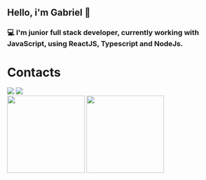 ## Hello, i'm Gabriel 👋
### 💻 I'm junior full stack developer, currently working with JavaScript, using ReactJS, Typescript and NodeJs.
# Contacts
<div>
  <a href = "mailto:gabrielmjj5@gmail.com"><img src="https://img.shields.io/badge/Gmail-D14836?style=for-the-badge&logo=gmail&logoColor=white" target="_blank"></a>
  <a href="https://www.linkedin.com/in/gabriel-machado-de-jesus-a8bb9a163/" target="_blank"><img src="https://img.shields.io/badge/-LinkedIn-%230077B5?style=for-the-badge&logo=linkedin&logoColor=white" target="_blank"></a>   
</div>

<div>
  <img height="180em" src="https://github-readme-stats.vercel.app/api?username=GabrielMachadoJ&show_icons=true&theme=tokyonight&include_all_commits=true&count_private=true"/>
  <img height="180em" src="https://github-readme-stats.vercel.app/api/top-langs/?username=GabrielMachadoJ&layout=compact&langs_count=7&theme=tokyonight"/>
</div>
